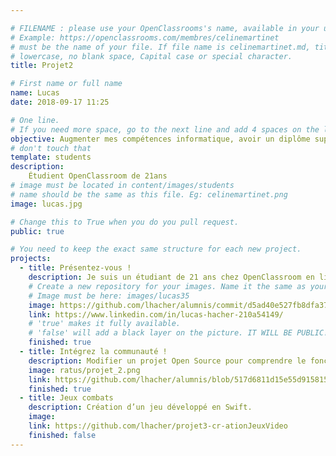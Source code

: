```yaml
---

# FILENAME : please use your OpenClassrooms's name, available in your url.
# Example: https://openclassrooms.com/membres/celinemartinet
# must be the name of your file. If file name is celinemartinet.md, title is celinemartinet.
# lowercase, no blank space, Capital case or special character.
title: Projet2

# First name or full name
name: Lucas
date: 2018-09-17 11:25

# One line.
# If you need more space, go to the next line and add 4 spaces on the left, as in 'description'.
objective: Augmenter mes compétences informatique, avoir un diplôme supérieur ainsi que progrésser professionnellement
# don't touch that
template: students
description:
    Étudient OpenClassroom de 21ans
# image must be located in content/images/students
# name should be the same as this file. Eg: celinemartinet.png
image: lucas.jpg

# Change this to True when you do you pull request.
public: true

# You need to keep the exact same structure for each new project.
projects:
  - title: Présentez-vous !
    description: Je suis un étudiant de 21 ans chez OpenClassroom en licence de développement d'application IOS
    # Create a new repository for your images. Name it the same as your nickname and profile picture.
    # Image must be here: images/lucas35
    image: https://github.com/lhacher/alumnis/commit/d5ad40e527fb8dfa37d16c093a7b5e201652690a
    link: https://www.linkedin.com/in/lucas-hacher-210a54149/
    # 'true' makes it fully available.
    # 'false' will add a black layer on the picture. IT WILL BE PUBLIC!
    finished: true
  - title: Intégrez la communauté !
    description: Modifier un projet Open Source pour comprendre le fonctionnement de Git, de Github et des pull requests. 
    image: ratus/projet_2.png
    link: https://github.com/lhacher/alumnis/blob/517d6811d15e55d9158157bd934e28d3b84c6ce3/content/students/lucas35.md
    finished: true
  - title: Jeux combats
    description: Création d’un jeu développé en Swift.
    image: 
    link: https://github.com/lhacher/projet3-cr-ationJeuxVideo
    finished: false
---
```

